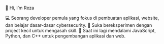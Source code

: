 
👋 Hi, I’m Reza

💻 Seorang developer pemula yang fokus di pembuatan aplikasi, website, dan belajar dasar-dasar cybersecurity.
🚀 Suka bereksperimen dengan project kecil untuk mengasah skill.
🌱 Saat ini lagi mendalami JavaScript, Python, dan C++ untuk pengembangan aplikasi dan web.
